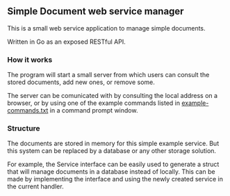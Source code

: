 ## Simple Document web service manager

This is a small web service application to manage simple documents.

Written in Go as an exposed RESTful API.


### How it works

The program will start a small server from which users can consult the stored documents, add new ones, or remove some.

The server can be comunicated with by consulting the local address on a browser, or by using one of the example commands listed in [example-commands.txt](https://github.com/ZigzagAwaka/Document_WebService_Manager/blob/main/example-commands.txt) in a command prompt window.

### Structure

The documents are stored in memory for this simple example service. But this system can be replaced by a database or any other storage solution.

For example, the Service interface can be easily used to generate a struct that will manage documents in a database instead of locally. This can be made by implementing the interface and using the newly created service in the current handler.